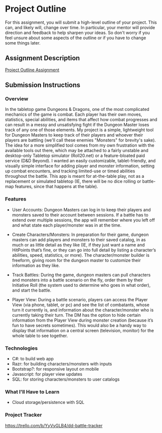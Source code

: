 # Project Outline
For this assignment, you will submit a high-level outline of your project. This can, and likely will, change over time. In particular, your mentor will provide direction and feedback to help sharpen your ideas. So don't worry if you feel unsure about some aspects of the outline or if you have to change some things later.

## Assignment Description
[Project Outline Assignment](https://education.launchcode.org/liftoff/modules/assignments/project-outline)

## Submission Instructions

### Overview

In the tabletop game Dungeons & Dragons, one of the most complicated mechanics of the game is combat. Each player has their own moves, statistics, special abilities, and items that affect how combat progresses and can result in a messy and unsatisfying fight if the Dungeon Master loses track of any one of those elements. My project is a simple, lightweight tool for Dungeon Masters to keep track of their players and whoever their players are battling (we'll call these enemies "Monsters" for brevity's sake). The idea for a more simplified tool comes from my own frustration with the available tools out there, which may be attached to a fairly unstable and desktop-only Tabletop simulator (Roll20.net) or a feature-bloated paid service (D&D Beyond). I wanted an easily customizable, tablet-friendly, and visually simple interface for adding player and monster information, setting up combat encounters, and tracking limited-use or timed abilities throughout the battle. This app is meant for at-the-table play, not as a replacement  or simulated tabletop (IE, there will be no dice rolling or battle-map features, since that happens at the table).

### Features
- User Accounts: Dungeon Masters can log in to keep their players and monsters saved to their account between sessions. If a battle has to extend over multiple sessions, the app will remember where you left off and what state each player/monster was in at the time.

- Create Characters/Monsters: In preparation for their game, dungeon masters can add players and monsters to their saved catalog, in as much or as little detail as they like (IE, if they just want a name and HitPoints that’s fine, or they can go into full detail by listing a character’s abilities, speed, statistics, or more). The character/monster builder is freeform, giving room for the dungeon master to customize their information as they like. 

- Track Battles: During the game, dungeon masters can pull characters and monsters into a battle scenario on the fly, order them by their Initiative Roll (the system used to determine who goes in what order), and start the battle. 

- Player View: During a battle scenario, players can access the Player View (via phone, tablet, or pc) and see the list of combatants, whose turn it currently is, and information about the character/monster who is currently taking their turn. The DM has the option to hide certain information from the Player View during monster creation (because it’s fun to have secrets sometimes). This would also be a handy way to display that information on a central screen (television, monitor) for the whole table to see together. 

### Technologies
- C#: to build web app
- Razr: for building characters/monsters with inputs
- Bootstrap?: for responsive layout on mobile
- Javascript: for player view updates
- SQL: for storing characters/monsters to user catalogs

### What I'll Have to Learn
- Cloud storage/persistence with SQL
### Project Tracker
https://trello.com/b/YyVyGLB4/dd-battle-tracker
